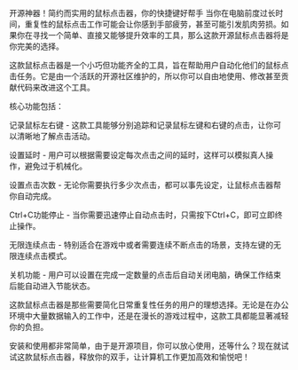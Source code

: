 开源神器！简约而实用的鼠标点击器，你的快捷键好帮手
当你在电脑前度过长时间，重复性的鼠标点击工作可能会让你感到手部疲劳，甚至可能引发肌肉劳损。如果你在寻找一个简单、直接又能够提升效率的工具，那么这款开源鼠标点击器将是你完美的选择。

这款鼠标点击器是一个小巧但功能齐全的工具，旨在帮助用户自动化他们的鼠标点击任务。它是由一个活跃的开源社区维护的，所以你可以自由地使用、修改甚至贡献代码来改进这个工具。

核心功能包括：

  记录鼠标左右键 - 这款工具能够分别追踪和记录鼠标左键和右键的点击，让你可以清晰地了解点击活动。

  设置延时 - 用户可以根据需要设定每次点击之间的延时，这样可以模拟真人操作，避免过于机械化。

  设置点击次数 - 无论你需要执行多少次点击，都可以事先设定，让鼠标点击器帮你自动完成。

  Ctrl+C功能停止 - 当你需要迅速停止自动点击时，只需按下Ctrl+C，即可立即终止操作。

  无限连续点击 - 特别适合在游戏中或者需要连续不断点击的场景，支持左键的无限连续点击模式。

  关机功能 - 用户可以设置在完成一定数量的点击后自动关闭电脑，确保工作结束后能自动进入节能状态。

  这款鼠标点击器是那些需要简化日常重复性任务的用户的理想选择。无论是在办公环境中大量数据输入的工作中，还是在漫长的游戏过程中，这款工具都能显著减轻你的负担。

  安装和使用都非常简单，由于是开源项目，你可以放心使用，还等什么？现在就试试这款鼠标点击器，释放你的双手，让计算机工作更加高效和愉悦吧！
